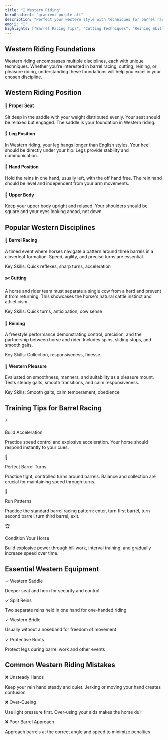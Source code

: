 ```yaml
---
title: "🤠 Western Riding"
heroGradient: "gradient-purple-alt"
description: "Perfect your western style with techniques for barrel racing, cutting, and western pleasure disciplines."
emoji: "🤠"
highlights: ["Barrel Racing Tips", "Cutting Techniques", "Reining Skills"]
---
```




<div class="mb-12">
<h2 class="font-playfair text-3xl font-bold mb-6 text-gray-900">Western Riding Foundations</h2>
<p class="text-gray-700 text-lg leading-relaxed mb-4">
Western riding encompasses multiple disciplines, each with unique techniques. Whether you're interested in barrel racing, cutting, reining, or pleasure riding, understanding these foundations will help you excel in your chosen discipline.
</p>
<div class="mb-12">
<h2 class="font-playfair text-3xl font-bold mb-6 text-gray-900">Western Riding Position</h2>
<div class="space-y-4">
<div class="bg-purple-50 rounded-lg p-6 border-l-4 border-purple-500">
<h4 class="font-semibold text-gray-900 mb-2">📍 Proper Seat</h4>
<p class="text-gray-700">Sit deep in the saddle with your weight distributed evenly. Your seat should be relaxed but engaged. The saddle is your foundation in Western riding.</p>
</div>
<div class="bg-purple-50 rounded-lg p-6 border-l-4 border-purple-500">
<h4 class="font-semibold text-gray-900 mb-2">🦵 Leg Position</h4>
<p class="text-gray-700">In Western riding, your leg hangs longer than English styles. Your heel should be directly under your hip. Legs provide stability and communication.</p>
</div>
<div class="bg-purple-50 rounded-lg p-6 border-l-4 border-purple-500">
<h4 class="font-semibold text-gray-900 mb-2">🤚 Hand Position</h4>
<p class="text-gray-700">Hold the reins in one hand, usually left, with the off hand free. The rein hand should be level and independent from your arm movements.</p>
</div>
<div class="bg-purple-50 rounded-lg p-6 border-l-4 border-purple-500">
<h4 class="font-semibold text-gray-900 mb-2">🎯 Upper Body</h4>
<p class="text-gray-700">Keep your upper body upright and relaxed. Your shoulders should be square and your eyes looking ahead, not down.</p>
</div>
<div class="mb-12">
<h2 class="font-playfair text-3xl font-bold mb-6 text-gray-900">Popular Western Disciplines</h2>
<div class="space-y-6">
<div class="bg-orange-50 rounded-lg p-6 border-l-4 border-orange-500">
<h4 class="font-semibold text-gray-900 mb-3">🔄 Barrel Racing</h4>
<p class="text-gray-700">A timed event where horses navigate a pattern around three barrels in a cloverleaf formation. Speed, agility, and precise turns are essential.</p>
<p class="text-sm text-gray-600 mt-2">Key Skills: Quick reflexes, sharp turns, acceleration</p>
</div>
<div class="bg-blue-50 rounded-lg p-6 border-l-4 border-blue-500">
<h4 class="font-semibold text-gray-900 mb-3">✂️ Cutting</h4>
<p class="text-gray-700">A horse and rider team must separate a single cow from a herd and prevent it from returning. This showcases the horse's natural cattle instinct and athleticism.</p>
<p class="text-sm text-gray-600 mt-2">Key Skills: Quick turns, anticipation, cow sense</p>
</div>
<div class="bg-green-50 rounded-lg p-6 border-l-4 border-green-500">
<h4 class="font-semibold text-gray-900 mb-3">🎪 Reining</h4>
<p class="text-gray-700">A freestyle performance demonstrating control, precision, and the partnership between horse and rider. Includes spins, sliding stops, and smooth gaits.</p>
<p class="text-sm text-gray-600 mt-2">Key Skills: Collection, responsiveness, finesse</p>
</div>
<div class="bg-yellow-50 rounded-lg p-6 border-l-4 border-yellow-500">
<h4 class="font-semibold text-gray-900 mb-3">🌾 Western Pleasure</h4>
<p class="text-gray-700">Evaluated on smoothness, manners, and suitability as a pleasure mount. Tests steady gaits, smooth transitions, and calm responsiveness.</p>
<p class="text-sm text-gray-600 mt-2">Key Skills: Smooth gaits, calm temperament, obedience</p>
</div>
<div class="mb-12">
<h2 class="font-playfair text-3xl font-bold mb-6 text-gray-900">Training Tips for Barrel Racing</h2>
<div class="bg-orange-50 rounded-lg p-8 border border-orange-200">
<div class="space-y-4">
<div class="flex gap-3">
<span class="text-2xl">⚡</span>
<div>
<p class="font-semibold text-gray-900">Build Acceleration</p>
<p class="text-gray-700">Practice speed control and explosive acceleration. Your horse should respond instantly to your cues.</p>
</div>
</div>
<div class="flex gap-3">
<span class="text-2xl">🔄</span>
<div>
<p class="font-semibold text-gray-900">Perfect Barrel Turns</p>
<p class="text-gray-700">Practice tight, controlled turns around barrels. Balance and collection are crucial for maintaining speed through turns.</p>
</div>
</div>
<div class="flex gap-3">
<span class="text-2xl">🎯</span>
<div>
<p class="font-semibold text-gray-900">Run Patterns</p>
<p class="text-gray-700">Practice the standard barrel racing pattern: enter, turn first barrel, turn second barrel, turn third barrel, exit.</p>
</div>
</div>
<div class="flex gap-3">
<span class="text-2xl">🏆</span>
<div>
<p class="font-semibold text-gray-900">Condition Your Horse</p>
<p class="text-gray-700">Build explosive power through hill work, interval training, and gradually increase speed over time.</p>
</div>
</div>
<div class="mb-12">
<h2 class="font-playfair text-3xl font-bold mb-6 text-gray-900">Essential Western Equipment</h2>
<div class="grid md:grid-cols-2 gap-4">
<div class="bg-yellow-50 rounded-lg p-4 border border-yellow-200">
<p class="font-semibold text-gray-900">✓ Western Saddle</p>
<p class="text-gray-700 text-sm">Deeper seat and horn for security and control</p>
</div>
<div class="bg-yellow-50 rounded-lg p-4 border border-yellow-200">
<p class="font-semibold text-gray-900">✓ Split Reins</p>
<p class="text-gray-700 text-sm">Two separate reins held in one hand for one-handed riding</p>
</div>
<div class="bg-yellow-50 rounded-lg p-4 border border-yellow-200">
<p class="font-semibold text-gray-900">✓ Western Bridle</p>
<p class="text-gray-700 text-sm">Usually without a noseband for freedom of movement</p>
</div>
<div class="bg-yellow-50 rounded-lg p-4 border border-yellow-200">
<p class="font-semibold text-gray-900">✓ Protective Boots</p>
<p class="text-gray-700 text-sm">Protect legs during barrel work and other events</p>
</div>
<div class="mb-12">
<h2 class="font-playfair text-3xl font-bold mb-6 text-gray-900">Common Western Riding Mistakes</h2>
<div class="space-y-3">
<div class="bg-red-50 rounded-lg p-4 border-l-4 border-red-500">
<p class="font-semibold text-gray-900">❌ Unsteady Hands</p>
<p class="text-gray-700 text-sm">Keep your rein hand steady and quiet. Jerking or moving your hand creates confusion</p>
</div>
<div class="bg-red-50 rounded-lg p-4 border-l-4 border-red-500">
<p class="font-semibold text-gray-900">❌ Over-Cueing</p>
<p class="text-gray-700 text-sm">Use light pressure first. Over-using your aids makes the horse dull</p>
</div>
<div class="bg-red-50 rounded-lg p-4 border-l-4 border-red-500">
<p class="font-semibold text-gray-900">❌ Poor Barrel Approach</p>
<p class="text-gray-700 text-sm">Approach barrels at the correct angle and speed to minimize penalties</p>
</div>
</div>
</div>
</div>
</div>
</div>
</div>
</div>
